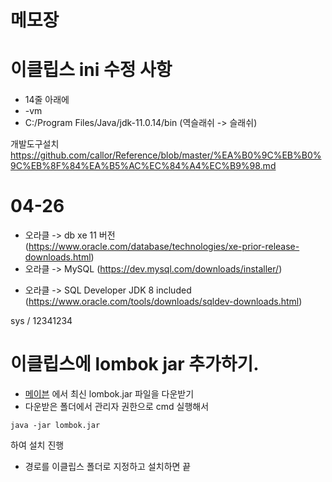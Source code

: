 # 메모장

# 이클립스 ini 수정 사항

- 14줄 아래에
- -vm
- C:/Program Files/Java/jdk-11.0.14/bin (역슬래쉬 -> 슬래쉬)

개발도구설치
https://github.com/callor/Reference/blob/master/%EA%B0%9C%EB%B0%9C%EB%8F%84%EA%B5%AC%EC%84%A4%EC%B9%98.md

# 04-26

- 오라클 -> db xe 11 버전 (https://www.oracle.com/database/technologies/xe-prior-release-downloads.html)
- 오라클 -> MySQL (https://dev.mysql.com/downloads/installer/)

* 오라클 -> SQL Developer JDK 8 included (https://www.oracle.com/tools/downloads/sqldev-downloads.html)

sys / 12341234

# 이클립스에 lombok jar 추가하기.
* [메이븐](https://mvnrepository.com/artifact/org.projectlombok/lombok) 에서 최신 lombok.jar 파일을 다운받기
* 다운받은 폴더에서 관리자 권한으로 cmd 실행해서
```
java -jar lombok.jar
```
하여 설치 진행
* 경로를 이클립스 폴더로 지정하고 설치하면 끝